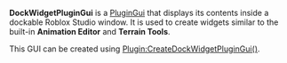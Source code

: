 **DockWidgetPluginGui** is a [PluginGui](https://create.roblox.com/docs/reference/engine/classes/PluginGui) that displays its contents inside a
dockable Roblox Studio window. It is used to create widgets similar to the
built-in **Animation Editor** and **Terrain Tools**.

This GUI can be created using
[Plugin:CreateDockWidgetPluginGui()](https://create.roblox.com/docs/reference/engine/classes/Plugin#CreateDockWidgetPluginGui).